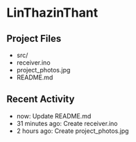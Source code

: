 # LinThazinThant

## Project Files
- src/
- receiver.ino  
- project_photos.jpg
- README.md

## Recent Activity
- now: Update README.md
- 31 minutes ago: Create receiver.ino
- 2 hours ago: Create project_photos.jpg
